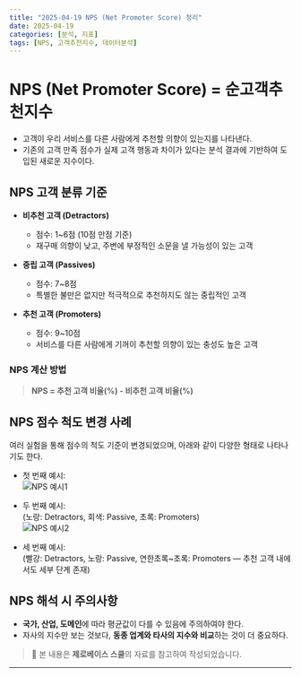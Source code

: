 ```yaml
---
title: "2025-04-19 NPS (Net Promoter Score) 정리"
date: 2025-04-19
categories: [분석, 지표]
tags: [NPS, 고객추천지수, 데이터분석]
---
```



<head>
  <style>
    table.dataframe {
      white-space: normal;
      width: 100%;
      height: 240px;
      display: block;
      overflow: auto;
      font-family: Arial, sans-serif;
      font-size: 0.9rem;
      line-height: 20px;
      text-align: center;
      border: 0px !important;
    }

    table.dataframe th {
      text-align: center;
      font-weight: bold;
      padding: 8px;
    }

    table.dataframe td {
      text-align: center;
      padding: 8px;
    }

    table.dataframe tr:hover {
      background: #b8d1f3; 
    }

    .output_prompt {
      overflow: auto;
      font-size: 0.9rem;
      line-height: 1.45;
      border-radius: 0.3rem;
      -webkit-overflow-scrolling: touch;
      padding: 0.8rem;
      margin-top: 0;
      margin-bottom: 15px;
      font: 1rem Consolas, "Liberation Mono", Menlo, Courier, monospace;
      color: $code-text-color;
      border: solid 1px $border-color;
      border-radius: 0.3rem;
      word-break: normal;
      white-space: pre;
    }

  .dataframe tbody tr th:only-of-type {
      vertical-align: middle;
  }

  .dataframe tbody tr th {
      vertical-align: top;
  }

  .dataframe thead th {
      text-align: center !important;
      padding: 8px;
  }

  .page__content p {
      margin: 0 0 0px !important;
  }

  .page__content p > strong {
    font-size: 0.8rem !important;
  }

  </style>
</head>




# NPS (Net Promoter Score) = 순고객추천지수

* 고객이 우리 서비스를 다른 사람에게 추천할 의향이 있는지를 나타낸다.
* 기존의 고객 만족 점수가 실제 고객 행동과 차이가 있다는 분석 결과에 기반하여 도입된 새로운 지수이다.



## NPS 고객 분류 기준

* **비추천 고객 (Detractors)**  
  - 점수: 1~6점 (10점 만점 기준)  
  - 재구매 의향이 낮고, 주변에 부정적인 소문을 낼 가능성이 있는 고객

* **중립 고객 (Passives)**  
  - 점수: 7~8점  
  - 특별한 불만은 없지만 적극적으로 추천하지도 않는 중립적인 고객

* **추천 고객 (Promoters)**  
  - 점수: 9~10점  
  - 서비스를 다른 사람에게 기꺼이 추천할 의향이 있는 충성도 높은 고객



### NPS 계산 방법

> **NPS = 추천 고객 비율(%) - 비추천 고객 비율(%)**



## NPS 점수 척도 변경 사례

여러 실험을 통해 점수의 척도 기준이 변경되었으며, 아래와 같이 다양한 형태로 나타나기도 한다.

* 첫 번째 예시:  
![NPS 예시1](https://cdn.discordapp.com/attachments/1351886685637578783/1362845153395740835/2025-04-19_023950.png?ex=6803dff5&is=68028e75&hm=f049c1cdcfe6760a3763b6c003bdd43eab57d3e2110220589e4375f247bee366&)

* 두 번째 예시:  
(노랑: Detractors, 회색: Passive, 초록: Promoters)  
![NPS 예시2](https://cdn.discordapp.com/attachments/1351886685637578783/1362846225334009966/2025-04-19_024408.png?ex=6803e0f4&is=68028f74&hm=7cbe628c5d6550ceaa61459736216aa06d56369d27c86b93819706dd65395299&)

* 세 번째 예시:  
(빨강: Detractors, 노랑: Passive, 연한초록~초록: Promoters — 추천 고객 내에서도 세부 단계 존재)



## NPS 해석 시 주의사항

* **국가, 산업, 도메인**에 따라 평균값이 다를 수 있음에 주의하여야 한다.  
* 자사의 지수만 보는 것보다, **동종 업계와 타사의 지수와 비교**하는 것이 더 중요하다.  



> 📌 본 내용은 **제로베이스 스쿨**의 자료를 참고하여 작성되었습니다.  




---






